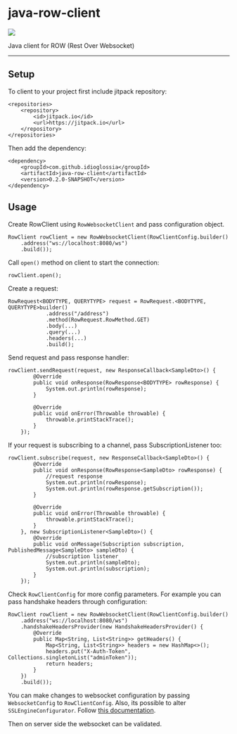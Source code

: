 # java-row-client
[![](https://jitpack.io/v/idioglossia/java-row-client.svg)](https://jitpack.io/#idioglossia/java-row-client)

Java client for ROW (Rest Over Websocket)

---

## Setup

To client to your project first include jitpack repository:

```
<repositories>
    <repository>
        <id>jitpack.io</id>
        <url>https://jitpack.io</url>
    </repository>
</repositories>
```

Then add the dependency:

```
<dependency>
    <groupId>com.github.idioglossia</groupId>
	<artifactId>java-row-client</artifactId>
    <version>0.2.0-SNAPSHOT</version>
</dependency>
```

## Usage

Create RowClient using `RowWebsocketClient` and pass configuration object.

```
RowClient rowClient = new RowWebsocketClient(RowClientConfig.builder()
    .address("ws://localhost:8080/ws")
    .build());
```

Call `open()` method on client to start the connection:

```
rowClient.open();
```

Create a request:

```
RowRequest<BODYTYPE, QUERYTYPE> request = RowRequest.<BODYTYPE, QUERYTYPE>builder()
            .address("/address")
            .method(RowRequest.RowMethod.GET)
            .body(...)
            .query(...)
            .headers(...)
            .build();
```

Send request and pass response handler:

```
rowClient.sendRequest(request, new ResponseCallback<SampleDto>() {
        @Override
        public void onResponse(RowResponse<BODYTYPE> rowResponse) {
            System.out.println(rowResponse);
        }

        @Override
        public void onError(Throwable throwable) {
            throwable.printStackTrace();
        }
    });
```

If your request is subscribing to a channel, pass SubscriptionListener too:

```
rowClient.subscribe(request, new ResponseCallback<SampleDto>() {
        @Override
        public void onResponse(RowResponse<SampleDto> rowResponse) {
            //request response
            System.out.println(rowResponse);
            System.out.println(rowResponse.getSubscription());
        }

        @Override
        public void onError(Throwable throwable) {
            throwable.printStackTrace();
        }
    }, new SubscriptionListener<SampleDto>() {
        @Override
        public void onMessage(Subscription subscription, PublishedMessage<SampleDto> sampleDto) {
            //subscription listener
            System.out.println(sampleDto);
            System.out.println(subscription);
        }
    });
```

Check `RowClientConfig` for more config parameters. For example you can pass handshake headers through configuration:

```
RowClient rowClient = new RowWebsocketClient(RowClientConfig.builder()
    .address("ws://localhost:8080/ws")
    .handshakeHeadersProvider(new HandshakeHeadersProvider() {
        @Override
        public Map<String, List<String>> getHeaders() {
            Map<String, List<String>> headers = new HashMap<>();
            headers.put("X-Auth-Token", Collections.singletonList("adminToken"));
            return headers;
        }
    })
    .build());
```

You can make changes to websocket configuration by passing `WebsocketConfig` to `RowClientConfig`. Also, its possible to alter `SSLEngineConfigurator`. Follow [this documentation](https://tyrus-project.github.io/documentation/1.13.1/user-guide.html#d0e1128).

Then on server side the websocket can be validated.

